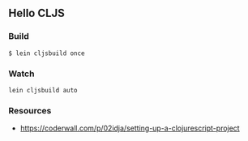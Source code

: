 ## Hello CLJS

### Build

```
$ lein cljsbuild once
```

### Watch

```
lein cljsbuild auto
```

### Resources

- https://coderwall.com/p/02idja/setting-up-a-clojurescript-project
